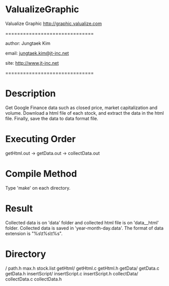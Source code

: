 ValualizeGraphic
==============================
Valualize Graphic
http://graphic.valualize.com

==============================

author: Jungtaek Kim

email: jungtaek.kim@jt-inc.net

site: http://www.jt-inc.net

==============================

Description
==============================
Get Google Finance data such as closed price, market capitalization and volume.
Download a html file of each stock, and extract the data in the html file. Finally, save the data to data format file. 

Executing Order
==============================
getHtml.out -> getData.out -> collectData.out

Compile Method
==============================
Type 'make' on each directory.

Result
==============================
Collected data is on 'data' folder and collected html file is on 'data__html' folder.
Collected data is saved in 'year-month-day.data'. The format of data extension is "%s\t%s\t%s".

Directory
==============================
/
	path.h
	max.h
	stock.list
getHtml/
	getHtml.c
	getHtml.h
getData/
	getData.c
	getData.h
insertScript/
	insertScript.c
	insertScript.h
collectData/
	collectData.c
	collectData.h
